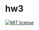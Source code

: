 # hw3

[![MIT license](https://img.shields.io/badge/license-MIT-blue.svg)](https://github.com/antkhorin/fp-homework/blob/master/hw3/LICENSE)
